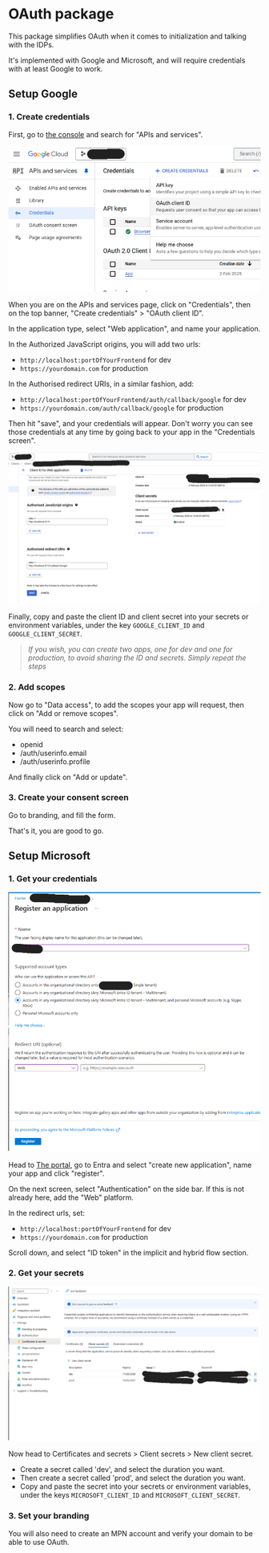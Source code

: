 # OAuth package

This package simplifies OAuth when it comes to initialization and talking with the IDPs.

It's implemented with Google and Microsoft, and will require credentials with at least Google to work.

## Setup Google

### 1. Create credentials

First, go to [the console](https://console.cloud.google.com/) and search for "APIs and services".

![credentials](./oauth_images/google_oauth_1.png)

When you are on the APIs and services page, click on "Credentials", then on the top banner, "Create credentials" > "OAuth client ID".

In the application type, select "Web application", and name your application.

In the Authorized JavaScript origins, you will add two urls:

- `http://localhost:portOfYourFrontend` for dev
- `https://yourdomain.com` for production

In the Authorised redirect URIs, in a similar fashion, add:

- `http://localhost:portOfYourFrontend/auth/callback/google` for dev
- `https://yourdomain.com/auth/callback/google` for production

Then hit "save", and your credentials will appear. Don't worry you can see those credentials at any time by going back to your app in the "Credentials screen".

![credentials2](./oauth_images/google_oauth_2.png)

Finally, copy and paste the client ID and client secret into your secrets or environment variables, under the key `GOOGLE_CLIENT_ID` and `GOOGLE_CLIENT_SECRET`.

> _If you wish, you can create two apps, one for dev and one for production, to avoid sharing the ID and secrets. Simply repeat the steps_

### 2. Add scopes

Now go to "Data access", to add the scopes your app will request, then click on "Add or remove scopes".

You will need to search and select:

- openid
- /auth/userinfo.email
- /auth/userinfo.profile

And finally click on "Add or update".

### 3. Create your consent screen

Go to branding, and fill the form.

That's it, you are good to go.

## Setup Microsoft

### 1. Get your credentials

![credentials](./oauth_images/ms_oauth_1.png)

Head to [The portal](https://portal.azure.com/), go to Entra and select "create new application", name your app and click "register".

On the next screen, select "Authentication" on the side bar. If this is not already here, add the "Web" platform.

In the redirect urls, set:

- `http://localhost:portOfYourFrontend` for dev
- `https://yourdomain.com` for production

Scroll down, and select "ID token" in the implicit and hybrid flow section.

### 2. Get your secrets

![credentials](./oauth_images/ms_oauth_2.png)

Now head to Certificates and secrets > Client secrets > New client secret.

- Create a secret called 'dev', and select the duration you want.
- Then create a secret called 'prod', and select the duration you want.
- Copy and paste the secret into your secrets or environment variables, under the keys `MICROSOFT_CLIENT_ID` and `MICROSOFT_CLIENT_SECRET`.

### 3. Set your branding

You will also need to create an MPN account and verify your domain to be able to use OAuth.
